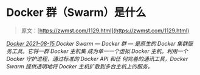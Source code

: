 <!--yml
category: 未分类
date: 0001-01-01 00:00:00
--->

# Docker 群（Swarm）是什么

> 原文：[https://zwmst.com/1129.html](https://zwmst.com/1129.html)

   [ *Docker* ](https://zwmst.com/docker)*[ <time datetime="2021-08-15T10:31:14+08:00"> 2021-08-15 </time> ](https://zwmst.com/1129.html)  Docker Swarm — Docker 群 — 是原生的 Docker 集群服务工具。它将一群 Docker 主机集 成为单一一个虚拟 Docker 主机。利用一个 Docker 守护进程，通过标准的 Docker API 和任 何完善的通讯工具，Docker Swarm 提供透明地将 Docker 主机扩散到多台主机上的服务。*
